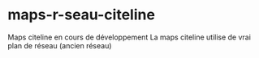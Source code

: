 # maps-r-seau-citeline
Maps citeline en cours de développement 
La maps citeline utilise de vrai plan de réseau (ancien réseau)
